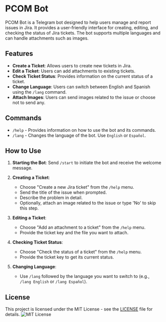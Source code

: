 # PCOM Bot

PCOM Bot is a Telegram bot designed to help users manage and report issues in Jira. 
It provides a user-friendly interface for creating, editing, and checking the status of Jira tickets. 
The bot supports multiple languages and can handle attachments such as images.

## Features

- **Create a Ticket**: Allows users to create new tickets in Jira.
- **Edit a Ticket**: Users can add attachments to existing tickets.
- **Check Ticket Status**: Provides information on the current status of a ticket.
- **Change Language**: Users can switch between English and Spanish using the `/lang` command.
- **Attach Images**: Users can send images related to the issue or choose not to send any.

## Commands

- `/help` - Provides information on how to use the bot and its commands.
- `/lang` - Changes the language of the bot. Use `English` or `Español`.

## How to Use

1. **Starting the Bot**: Send `/start` to initiate the bot and receive the welcome message.
   
2. **Creating a Ticket**:
   - Choose "Create a new Jira ticket" from the `/help` menu.
   - Send the title of the issue when prompted.
   - Describe the problem in detail.
   - Optionally, attach an image related to the issue or type 'No' to skip this step.
   
3. **Editing a Ticket**:
   - Choose "Add an attachment to a ticket" from the `/help` menu.
   - Provide the ticket key and the file you want to attach.

4. **Checking Ticket Status**:
   - Choose "Check the status of a ticket" from the `/help` menu.
   - Provide the ticket key to get its current status.

5. **Changing Language**:
   - Use `/lang` followed by the language you want to switch to (e.g., `/lang English` or `/lang Español`).


## License

This project is licensed under the MIT License - see the [LICENSE](LICENSE) file for details.
![MIT License](https://img.shields.io/badge/License-MIT-yellow.svg)
